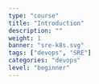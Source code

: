 ```yaml
---
type: "course"
title: "Introduction"
description: ""
weight: 1
banner: "sre-k8s.svg"
tags: ["devops", "SRE"]
categories: "devops"
level: "beginner"
---
```


